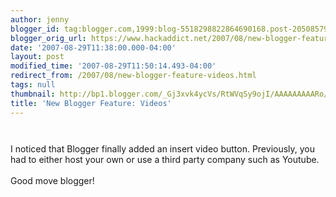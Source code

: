 ```yaml
---
author: jenny
blogger_id: tag:blogger.com,1999:blog-5518298822864690168.post-2050857916072300604
blogger_orig_url: https://www.hackaddict.net/2007/08/new-blogger-feature-videos.html
date: '2007-08-29T11:38:00.000-04:00'
layout: post
modified_time: '2007-08-29T11:50:14.493-04:00'
redirect_from: /2007/08/new-blogger-feature-videos.html
tags: null
thumbnail: http://bp1.blogger.com/_Gj3xvk4ycVs/RtWVqSy9ojI/AAAAAAAAARo/16smYjhiAG0/s72-c/ishot-5.jpg
title: 'New Blogger Feature: Videos'
---
```


<img alt="" border="0" id="BLOGGER_PHOTO_ID_5104150306526962226" src="{{ site.url }}/assets/images/2007-08-29-image-0000.jpg" style="margin: 0px auto 10px; display: block; text-align: center; "/><br/>I noticed that Blogger finally added an insert video button.  Previously, you had to either host your own or use a third party company such as Youtube.<br/><br/>Good move blogger!